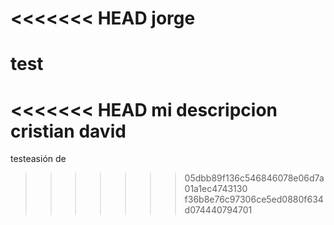 <<<<<<< HEAD
jorge
=======
# test
<<<<<<< HEAD
mi descripcion
cristian
david
=======
testeasión de 
>>>>>>> 05dbb89f136c546846078e06d7a01a1ec4743130
>>>>>>> f36b8e76c97306ce5ed0880f634d074440794701
